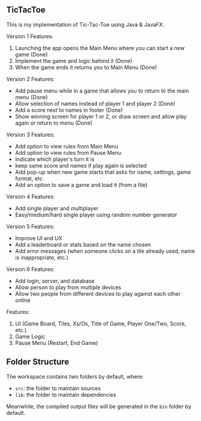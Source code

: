 ## TicTacToe

This is my implementation of Tic-Tac-Toe using Java & JavaFX. 

Version 1 Features:
1. Launching the app opens the Main Menu where you can start a new game (Done)
2. Implement the game and logic behind it (Done)
3. When the game ends it returns you to Main Menu (Done)

Version 2 Features:
- Add pause menu while in a game that allows you to return to the main menu (Done)
- Allow selection of names instead of player 1 and player 2 (Done)
- Add a score next to names in footer (Done)
- Show winning screen for player 1 or 2, or draw screen and allow play again or return to menu (Done)

Version 3 Features:
- Add option to view rules from Main Menu
- Add option to view rules from Pause Menu
- Indicate which player's turn it is
- keep same score and names if play again is selected
- Add pop-up when new game starts that asks for name, settings, game format, etc.
- Add an option to save a game and load it (from a file)

Version 4 Features:
- Add single player and multiplayer
- Easy/medium/hard single player using random number generator

Version 5 Features:
- Improve UI and UX
- Add a leaderboard or stats based on the name chosen
- Add error messages (when someone clicks on a tile already used, name is inappropriate, etc.)

Version 6 Features:
- Add login, server, and database
- Allow person to play from multiple devices
- Allow two people from different devices to play against each other online

Features:
1. UI (Game Board, Tiles, Xs/Os, Title of Game, Player One/Two, Score, etc.)
2. Game Logic
2. Pause Menu (Restart, End Game)

## Folder Structure

The workspace contains two folders by default, where:

- `src`: the folder to maintain sources
- `lib`: the folder to maintain dependencies

Meanwhile, the compiled output files will be generated in the `bin` folder by default.